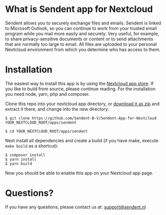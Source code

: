 # What is Sendent app for Nextcloud
Sendent allows you to securely exchange files and emails. Sendent is linked to Microsoft Outlook, so you can continue to work from your trusted email program while you mail more easily and securely. Very useful, for example, to share privacy-sensitive documents or content or to send attachments that are normally too large to email. All files are uploaded to your personal Nextcloud environment from which you determine who has access to them.

# Installation
The easiest way to install this app is by using the [Nextcloud app store](https://apps.nextcloud.com/apps/sendent). If you like to build from source, please continue reading. For the installation you need node, yarn, php and composer.

Clone this repo into your nextcloud app directory, or [download it as zip](https://github.com/Sendent-B-V/Sendent-App-for-Nextcloud/archive/refs/heads/master.zip) and extract it there, and change into the new directory:

```console
$ git clone https://github.com/Sendent-B-V/Sendent-App-for-Nextcloud YOUR_NEXTCLOUD_ROOT/apps/sendent

$ cd YOUR_NEXTCLOUD_ROOT/apps/sendent
```

Next install all dependencies and create a build (if you have make, execute `make build` as a shortcut):

```console
$ composer install
$ yarn install
$ yarn build
```

Now you should be able to enable this app on your Nextcloud app page.

# Questions?
If you have any questions, please contact us at: support@sendent.nl
